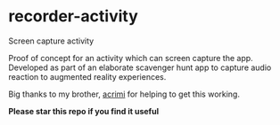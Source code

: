 # recorder-activity
Screen capture activity

Proof of concept for an activity which can screen capture the app.
Developed as part of an elaborate scavenger hunt app to capture audio reaction to augmented reality experiences.

Big thanks to my brother, [acrimi](https://github.com/acrimi) for helping to get this working.

**Please star this repo if you find it useful**
